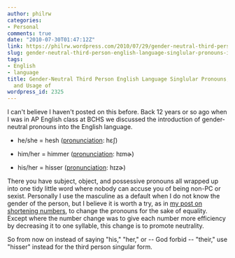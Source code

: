 ```yaml
---
author: philrw
categories:
- Personal
comments: true
date: "2010-07-30T01:47:12Z"
link: https://philrw.wordpress.com/2010/07/29/gender-neutral-third-person-english-language-singlular-pronouns-introduction-and-usage-of/
slug: gender-neutral-third-person-english-language-singlular-pronouns-introduction-and-usage-of
tags:
- English
- language
title: Gender-Neutral Third Person English Language Singlular Pronouns, Introduction
  and Usage of
wordpress_id: 2325
---
```


I can't believe I haven't posted on this before. Back 12 years or so ago when I was in AP English class at BCHS we discussed the introduction of gender-neutral pronouns into the English language.

* he/she = hesh ([pronunciation](http://en.wikipedia.org/wiki/Wikipedia:IPA_for_English): hɛʃ)

* him/her = himmer ([pronunciation](http://en.wikipedia.org/wiki/Wikipedia:IPA_for_English): hɪmɚ)

* his/her = hisser ([pronunciation](http://en.wikipedia.org/wiki/Wikipedia:IPA_for_English): hɪzɚ)

There you have subject, object, and possessive pronouns all wrapped up into one tidy little word where nobody can accuse you of being non-PC or sexist. Personally I use the masculine as a default when I do not know the gender of the person, but I believe it is worth a try, as in [my post on shortening numbers](https://blog.rosenberg-watt.com/2009/05/07/proposed-verbal-efficiency-for-usage-of-english-language-numbers/), to change the pronouns for the sake of equality. Except where the number change was to give each number more efficiency by decreasing it to one syllable, this change is to promote neutrality.

So from now on instead of saying "his," "her," or -- God forbid -- "their," use "hisser" instead for the third person singular form.
